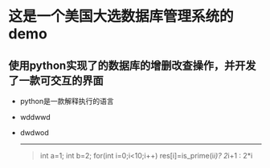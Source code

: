 # 这是一个美国大选数据库管理系统的demo
## 使用python实现了的数据库的增删改查操作，并开发了一款可交互的界面
- python是一款解释执行的语言
+ wddwwd
* dwdwod
  *****
  >int a=1;
  >int b=2;
  >for(int i=0;i<10;i++)
  >res[i]=is_prime(i*i)? 2*i+1 : 2*i